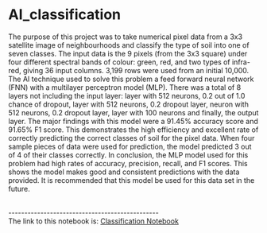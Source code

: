 # AI_classification
<p>The purpose of this project was to take numerical pixel data from a 3x3 satellite image of neighbourhoods and classify the type of soil into one of seven classes. The input data is the 9 pixels (from the 3x3 square) under four different spectral bands of colour: green, red, and two types of infra-red, giving 36 input columns. 3,199 rows were used from an initial 10,000. The AI technique used to solve this problem a feed forward neural network (FNN) with a multilayer perceptron model (MLP). There was a total of 8 layers not including the input layer: layer with 512 neurons, 0.2 out of 1.0 chance of dropout, layer with 512 neurons, 0.2 dropout layer, neuron with 512 neurons, 0.2 dropout layer, layer with 100 neurons and finally, the output layer. 
	The major findings with this model were a 91.45% accuracy score and 91.65% F1 score. This demonstrates the high efficiency and excellent rate of correctly predicting the correct classes of soil for the pixel data. When four sample pieces of data were used for prediction, the model predicted 3 out of 4 of their classes correctly. 
	In conclusion, the MLP model used for this problem had high rates of accuracy, precision, recall, and F1 scores. This shows the model makes good and consistent predictions with the data provided. It is recommended that this model be used for this data set in the future.
</p>
<br>-----------------------------------------------<br>
The link to this notebook is: <a href="https://github.com/meganegross/AI_classification/blob/main/miniP3.ipynb">Classification Notebook</a>
